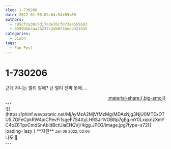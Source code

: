 ```yaml
---
slug: 1-730206
date: 2022-01-06 02:04:54+09:00
authors:
  - c95cf2a30c7d17a3e76cf073a4555683
  - 6599dbbcaa26237c2ab0f3becb421b45
categories:
  - Jiwon
tags:
  - Fan Post
---
```


# 1-730206

<div class="post-container" markdown="1">
<div class="content-container md-sidebar__scrollwrap" markdown="1">

근데 져니는 멀티 잘해? 난 멀티 진짜 못해....

</div>
</div>

<div style="text-align: right;" markdown="1">
<a href="https://weverse.io/fromis9/fanpost/1-730206" style="text-align: right;">:material-share:{.big-emoji}</a>
</div>
---

<div class="comments-container md-sidebar__scrollwrap" markdown="1">
<div class="comment" markdown="1">
<div class='id-container' markdown="1">
![](https://phinf.wevpstatic.net/MjAyMzA2MjVfMzMg/MDAxNjg3NjU0MTExOTU5.7GFeCpkRW4jdCPevFi1sgeF7S4XyLHRSJr1VOBRp7gEg.mY0LxqknzXmYC4oZ6TpxCmdSnAbldBctUiaEHQVjHkgg.JPEG/image.jpg?type=s72){ loading=lazy }
**<span class="artist">지원</span>** <small>Jan 06 2022, 02:06</small><br>
</div>
<div class='comment-body' markdown="1">
나도 🥺
</div>
</div>
</div>
---
